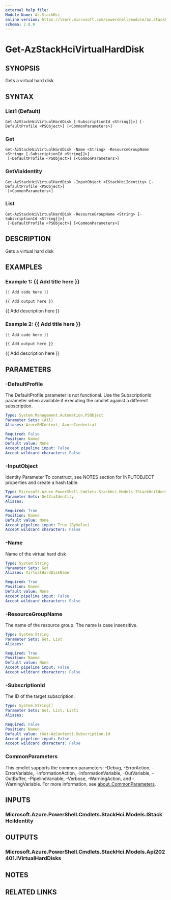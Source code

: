 ```yaml
---
external help file:
Module Name: Az.StackHci
online version: https://learn.microsoft.com/powershell/module/az.stackhci/get-azstackhcivirtualharddisk
schema: 2.0.0
---
```


# Get-AzStackHciVirtualHardDisk

## SYNOPSIS
Gets a virtual hard disk

## SYNTAX

### List1 (Default)
```
Get-AzStackHciVirtualHardDisk [-SubscriptionId <String[]>] [-DefaultProfile <PSObject>] [<CommonParameters>]
```

### Get
```
Get-AzStackHciVirtualHardDisk -Name <String> -ResourceGroupName <String> [-SubscriptionId <String[]>]
 [-DefaultProfile <PSObject>] [<CommonParameters>]
```

### GetViaIdentity
```
Get-AzStackHciVirtualHardDisk -InputObject <IStackHciIdentity> [-DefaultProfile <PSObject>]
 [<CommonParameters>]
```

### List
```
Get-AzStackHciVirtualHardDisk -ResourceGroupName <String> [-SubscriptionId <String[]>]
 [-DefaultProfile <PSObject>] [<CommonParameters>]
```

## DESCRIPTION
Gets a virtual hard disk

## EXAMPLES

### Example 1: {{ Add title here }}
```powershell
{{ Add code here }}
```

```output
{{ Add output here }}
```

{{ Add description here }}

### Example 2: {{ Add title here }}
```powershell
{{ Add code here }}
```

```output
{{ Add output here }}
```

{{ Add description here }}

## PARAMETERS

### -DefaultProfile
The DefaultProfile parameter is not functional.
Use the SubscriptionId parameter when available if executing the cmdlet against a different subscription.

```yaml
Type: System.Management.Automation.PSObject
Parameter Sets: (All)
Aliases: AzureRMContext, AzureCredential

Required: False
Position: Named
Default value: None
Accept pipeline input: False
Accept wildcard characters: False
```

### -InputObject
Identity Parameter
To construct, see NOTES section for INPUTOBJECT properties and create a hash table.

```yaml
Type: Microsoft.Azure.PowerShell.Cmdlets.StackHci.Models.IStackHciIdentity
Parameter Sets: GetViaIdentity
Aliases:

Required: True
Position: Named
Default value: None
Accept pipeline input: True (ByValue)
Accept wildcard characters: False
```

### -Name
Name of the virtual hard disk

```yaml
Type: System.String
Parameter Sets: Get
Aliases: VirtualHardDiskName

Required: True
Position: Named
Default value: None
Accept pipeline input: False
Accept wildcard characters: False
```

### -ResourceGroupName
The name of the resource group.
The name is case insensitive.

```yaml
Type: System.String
Parameter Sets: Get, List
Aliases:

Required: True
Position: Named
Default value: None
Accept pipeline input: False
Accept wildcard characters: False
```

### -SubscriptionId
The ID of the target subscription.

```yaml
Type: System.String[]
Parameter Sets: Get, List, List1
Aliases:

Required: False
Position: Named
Default value: (Get-AzContext).Subscription.Id
Accept pipeline input: False
Accept wildcard characters: False
```

### CommonParameters
This cmdlet supports the common parameters: -Debug, -ErrorAction, -ErrorVariable, -InformationAction, -InformationVariable, -OutVariable, -OutBuffer, -PipelineVariable, -Verbose, -WarningAction, and -WarningVariable. For more information, see [about_CommonParameters](http://go.microsoft.com/fwlink/?LinkID=113216).

## INPUTS

### Microsoft.Azure.PowerShell.Cmdlets.StackHci.Models.IStackHciIdentity

## OUTPUTS

### Microsoft.Azure.PowerShell.Cmdlets.StackHci.Models.Api202401.IVirtualHardDisks

## NOTES

## RELATED LINKS

